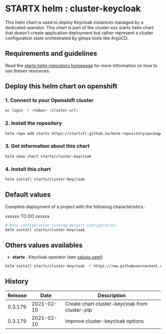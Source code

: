 # STARTX helm : cluster-keycloak

This helm chart is used to deploy Keycloak instances managed by a dedicated operator.
This chart is part of the cluster-xxx startx helm chart that doesn't create application deployment but rather represent a cluster configuration state orchestrated by gitops tools like ArgoCD.

## Requirements and guidelines

Read the [startx helm-repository homepage](https://startxfr.github.io/helm-repository) for
more information on how to use theses resources.

## Deploy this helm chart on openshift

### 1. Connect to your Openshift cluster

```bash
oc login -t <token> <cluster-url>
```

### 2. Install the repository

```bash
helm repo add startx https://startxfr.github.io/helm-repository/packages/
```

### 3. Get information about this chart

```bash
helm show chart startx/cluster-keycloak
```

### 4. Install this chart

```bash
helm install startx/cluster-keycloak
```

## Default values

Complete deployment of a project with the following characteristics :

xxxxxx TO DO xxxxxx

```bash
# base configuration running default configuration
helm install startx/cluster-keycloak
```

## Others values availables

- **startx** : Keycloak operator (see [values.yaml](https://raw.githubusercontent.com/startxfr/helm-repository/master/charts/cluster-keycloak/values-startx.yaml))

```bash
helm install startx/cluster-keycloak -f https://raw.githubusercontent.com/startxfr/helm-repository/master/charts/cluster-keycloak/values-startx.yaml
```

## History

| Release | Date       | Description
| ------- | ---------- | -----------------------------------------------------
| 0.3.179 | 2021-02-10 | Create chart cluster-keycloak from cluster-ptp
| 0.3.179 | 2021-02-10 | Improve cluster-keycloak options
